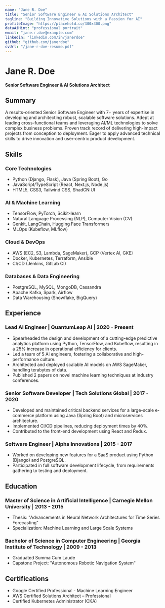 ```yaml
---
name: "Jane R. Doe"
title: "Senior Software Engineer & AI Solutions Architect"
tagline: "Building Innovative Solutions with a Passion for AI"
profileImage: "https://placehold.co/300x300.png"
dataAiHint: "professional portrait"
email: "jane.r.doe@example.com"
linkedin: "linkedin.com/in/janerdoe"
github: "github.com/janerdoe"
cvUrl: "/jane-r-doe-resume.pdf" 
---
```


# Jane R. Doe
**Senior Software Engineer & AI Solutions Architect**

## Summary
A results-oriented Senior Software Engineer with 7+ years of expertise in developing and architecting robust, scalable software solutions. Adept at leading cross-functional teams and leveraging AI/ML technologies to solve complex business problems. Proven track record of delivering high-impact projects from conception to deployment. Eager to apply advanced technical skills to drive innovation and user-centric product development.

## Skills

### Core Technologies
- Python (Django, Flask), Java (Spring Boot), Go
- JavaScript/TypeScript (React, Next.js, Node.js)
- HTML5, CSS3, Tailwind CSS, ShadCN UI

### AI & Machine Learning
- TensorFlow, PyTorch, Scikit-learn
- Natural Language Processing (NLP), Computer Vision (CV)
- Genkit, LangChain, Hugging Face Transformers
- MLOps (Kubeflow, MLflow)

### Cloud & DevOps
- AWS (EC2, S3, Lambda, SageMaker), GCP (Vertex AI, GKE)
- Docker, Kubernetes, Terraform, Ansible
- CI/CD (Jenkins, GitLab CI)

### Databases & Data Engineering
- PostgreSQL, MySQL, MongoDB, Cassandra
- Apache Kafka, Spark, Airflow
- Data Warehousing (Snowflake, BigQuery)

## Experience

### Lead AI Engineer | QuantumLeap AI | 2020 - Present
- Spearheaded the design and development of a cutting-edge predictive analytics platform using Python, TensorFlow, and Kubeflow, resulting in a 25% increase in operational efficiency for clients.
- Led a team of 5 AI engineers, fostering a collaborative and high-performance culture.
- Architected and deployed scalable AI models on AWS SageMaker, handling terabytes of data.
- Published 2 papers on novel machine learning techniques at industry conferences.

### Senior Software Developer | Tech Solutions Global | 2017 - 2020
- Developed and maintained critical backend services for a large-scale e-commerce platform using Java (Spring Boot) and microservices architecture.
- Implemented CI/CD pipelines, reducing deployment times by 40%.
- Contributed to the front-end development using React and Redux.

### Software Engineer | Alpha Innovations | 2015 - 2017
- Worked on developing new features for a SaaS product using Python (Django) and PostgreSQL.
- Participated in full software development lifecycle, from requirements gathering to testing and deployment.

## Education

### Master of Science in Artificial Intelligence | Carnegie Mellon University | 2013 - 2015
- Thesis: "Advancements in Neural Network Architectures for Time Series Forecasting"
- Specialization: Machine Learning and Large Scale Systems

### Bachelor of Science in Computer Engineering | Georgia Institute of Technology | 2009 - 2013
- Graduated Summa Cum Laude
- Capstone Project: "Autonomous Robotic Navigation System"

## Certifications
- Google Certified Professional - Machine Learning Engineer
- AWS Certified Solutions Architect – Professional
- Certified Kubernetes Administrator (CKA)
